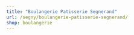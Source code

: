 ```yaml
---
title: "Boulangerie Patisserie Segnerand"
url: /segny/boulangerie-patisserie-segnerand/
shop: boulangerie
---
```

